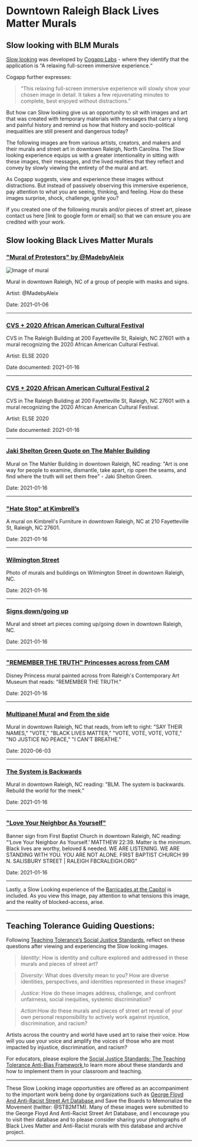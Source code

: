 # Downtown Raleigh Black Lives Matter Murals
## Slow looking with BLM Murals

[Slow looking](https://slowlooking.cogapp.com/) was developed by [Cogapp Labs](https://labs.cogapp.com/) - where they identify that the application is “A relaxing full-screen immersive experience.“

Cogapp further expresses: 
> “This relaxing full-screen immersive experience will slowly show your chosen image in detail. It takes a few rejuvenating minutes to complete, best enjoyed without distractions.”

But how can Slow looking give us an opportunity to sit with images and art that was created with temporary materials with messages that carry a long and painful history and remind us how that history and socio-political inequalities are still present and dangerous today?

The following images are from various artists, creators, and makers and their murals and street art in downtown Raleigh, North Carolina. The Slow looking experience equips us with a greater intentionality in sitting with these images, their messages, and the lived realities that they reflect and convey by slowly viewing the entirety of the mural and art.

As Cogapp suggests, view and experience these images without distractions. But instead of passively observing this immersive experience, pay attention to what you are seeing, thinking, and feeling. How do these images surprise, shock, challenge, ignite you? 

If you created one of the following murals and/or pieces of street art, please contact us here [link to google form or email] so that we can ensure you are credited with your work.

## Slow looking Black Lives Matter Murals 
### ["Mural of Protestors" by @MadebyAleix](https://slowlooking.cogapp.com/?image=https://storiiies-images.cogapp.com/iiif/2/1611076993476IMG3405.ptif)

![Image of mural](https://slowlooking.cogapp.com/?image=https://storiiies-images.cogapp.com/iiif/2/1611076993476IMG3405.ptif)

Mural in downtown Raleigh, NC of a group of people with masks and signs.

Artist: @MadebyAleix

Date: 2021-01-06

***

### [CVS + 2020 African American Cultural Festival ](https://slowlooking.cogapp.com/?image=https://storiiies-images.cogapp.com/iiif/2/1611679058222ACS0533.ptif) 

CVS in The Raleigh Building at 200 Fayetteville St, Raleigh, NC 27601 with a mural recognizing the 2020 African American Cultural Festival. 

Artist: ELSE 2020 

Date documented: 2021-01-16

***

### [CVS + 2020 African American Cultural Festival 2](https://slowlooking.cogapp.com/?image=https://storiiies-images.cogapp.com/iiif/2/1611679266793IMG3401.ptif)

CVS in The Raleigh Building at 200 Fayetteville St, Raleigh, NC 27601 with a mural recognizing the 2020 African American Cultural Festival. 

Artist: ELSE 2020 

Date documented: 2021-01-16

***

### [Jaki Shelton Green Quote on The Mahler Building](https://slowlooking.cogapp.com/?image=https://storiiies-images.cogapp.com/iiif/2/1611679380643IMG3417.ptif) 

Mural on The Mahler Building in downtown Raleigh, NC reading: "Art is one way for people to examine, dismantle, take apart, rip open the seams, and find where the truth will set them free" - Jaki Shelton Green. 

Date: 2021-01-16

***

### ["Hate Stop" at Kimbrell’s](https://slowlooking.cogapp.com/?image=https://storiiies-images.cogapp.com/iiif/2/1611679508727edit.ptif)

A mural on Kimbrell's Furniture in downtown Raleigh, NC at 210 Fayetteville St, Raleigh, NC 27601.

Date: 2021-01-16

***

### [Wilmington Street ](https://slowlooking.cogapp.com/?image=https://storiiies-images.cogapp.com/iiif/2/1611679592892IMG3424.ptif) 

Photo of murals and buildings on Wilmington Street in downtown Raleigh, NC.

Date: 2021-01-16

***

### [Signs down/going up](https://slowlooking.cogapp.com/?image=https://storiiies-images.cogapp.com/iiif/2/1611679652843IMG3429.ptif)

Mural and street art pieces coming up/going down in downtown Raleigh, NC.

Date: 2021-01-16

***

### ["REMEMBER THE TRUTH" Princesses across from CAM](https://slowlooking.cogapp.com/?image=https://storiiies-images.cogapp.com/iiif/2/1611679723786IMG3434.ptif) 

Disney Princess mural painted across from Raleigh's Contemporary Art Museum that reads: "REMEMBER THE TRUTH."

Date: 2021-01-16

***

### [Multipanel Mural](https://slowlooking.cogapp.com/?image=https://storiiies-images.cogapp.com/iiif/2/1611679890370IMG9777.ptif) and [From the side](https://slowlooking.cogapp.com/?image=https://storiiies-images.cogapp.com/iiif/2/1611680176610IMG9782edit.ptif)

Mural in downtown Raleigh, NC that reads, from left to right: "SAY THEIR NAMES," "VOTE," "BLACK LIVES MATTER," "VOTE, VOTE, VOTE, VOTE," "NO JUSTICE NO PEACE," "I CAN'T BREATHE."

Date: 2020-06-03

***

### [The System is Backwards](https://slowlooking.cogapp.com/?image=https://storiiies-images.cogapp.com/iiif/2/1611680029479IMG3412edit.ptif)

Mural in downtown Raleigh, NC reading: "BLM. The system is backwards. Rebuild the world for the meek."

Date: 2021-01-16

***

### ["Love Your Neighbor As Yourself"](https://slowlooking.cogapp.com/?image=https://storiiies-images.cogapp.com/iiif/2/1611680318056IMG3439.ptif) 

Banner sign from First Baptist Church in downtown Raleigh, NC reading: “‘Love Your Neighbor As Yourself.’ MATTHEW 22:39. Matter is the minimum. Black lives are worthy, beloved & needed. WE ARE LISTENING. WE ARE STANDING WITH YOU. YOU ARE NOT ALONE. FIRST BAPTIST CHURCH 99 N. SALISBURY STREET | RALEIGH FBCRALEIGH.ORG”

Date: 2021-01-16

***

Lastly, a Slow Looking experience of the [Barricades at the Capitol](https://slowlooking.cogapp.com/?image=https://storiiies-images.cogapp.com/iiif/2/1611680483175IMG3444.ptif) is included. As you view this image, pay attention to what tensions this image, and the reality of blocked-access, arise. 

***

## Teaching Tolerance Guiding Questions:

Following [Teaching Tolerance’s Social Justice Standards](https://www.tolerance.org/frameworks/social-justice-standards), reflect on these questions after viewing and experiencing the Slow looking images.
> _Identity_: How is identity and culture explored and addressed in these murals and pieces of street art?

> _Diversity_: What does diversity mean to you? How are diverse identities, perspectives, and identities represented in these images?

> _Justice_: How do these images address, challenge, and confront unfairness, social inequities, systemic discrimination?

> _Action_:How do these murals and pieces of street art reveal of your own personal responsibility to actively work against injustice, discrimination, and racism? 


Artists across the country and world have used art to raise their voice. How will you use your voice and amplify the voices of those who are most impacted by injustice, discrimination, and racism? 

For educators, please explore the [Social Justice Standards: The Teaching Tolerance Anti-Bias Framework ](https://www.tolerance.org/sites/default/files/2020-09/TT-Social-Justice-Standards-Anti-bias-framework-2020.pdf) to learn more about these standards and how to implement them in your classroom and teaching.


***


These Slow Looking image opportunities are offered as an accompaniment to the important work being done by organizations such as [George Floyd And Anti-Racist Street Art Database ](https://georgefloydstreetart.omeka.net/geolocation/map/browse) and Save the Boards to Memorialize the Movement (twitter: @STB2MTM). Many of these images were submitted to the George Floyd And Anti-Racist Street Art Database, and I encourage you to visit their database and to please consider sharing your photographs of Black Lives Matter and Anti-Racist murals with this database and archive project. 

***
